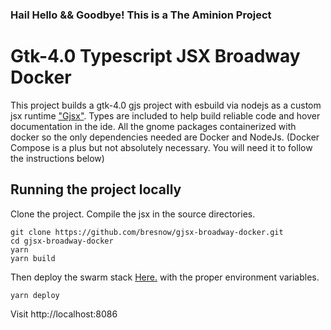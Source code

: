 ### Hail Hello && Goodbye! This is a The Aminion Project
# Gtk-4.0 Typescript JSX Broadway Docker
This project builds a gtk-4.0 gjs project with esbuild via nodejs as a custom jsx runtime ["Gjsx"](gi_modules/gjsx/index.ts). Types are included to help build reliable code and hover documentation in the ide. All the gnome packages containerized with docker so the only dependencies needed are Docker and NodeJs. (Docker Compose is a plus but not absolutely necessary. You will need it to follow the instructions below)

## Running the project locally
Clone the project. Compile the jsx in the source directories.
```terminal
git clone https://github.com/bresnow/gjsx-broadway-docker.git 
cd gjsx-broadway-docker
yarn
yarn build
```
Then deploy the swarm stack [Here.](docker/stack-dev.yml) with the proper environment variables.
```terminal
yarn deploy
```
Visit http://localhost:8086 

